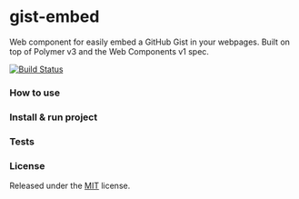 # gist-embed
Web component for easily embed a GitHub Gist in your webpages. Built on top of Polymer v3 and the Web Components v1 spec.

[![Build Status](https://travis-ci.org/moebiusmania/gist-embed.svg?branch=master)](https://travis-ci.org/moebiusmania/gist-embed)

### How to use

### Install & run project

### Tests

### License
Released under the [MIT](LICENSE) license.